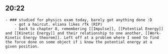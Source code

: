 ## 20:22
	- ### studied for physics exam today, barely got anything done :D
		- got a haircut. eliana likes rfk (RIP)
		- back to chapter 8, remembering [[Impulse]], [[Potential Energy]] and [[Kinetic Energy]] and their relationship to one another, [[Work-Kinetic Energy theorem]]. Left off at a problem where I need to find the force done on some object if i know the potential energy at a given position.